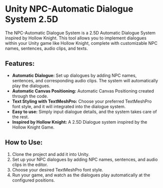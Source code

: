 # Unity NPC-Automatic Dialogue System 2.5D

The NPC-Automatic  Dialogue System is a 2.5D Automatic Dialogue System inspired by Hollow Knight. This tool allows you to  implement dialogues within your Unity game like Hollow Knight, complete with customizable NPC names, sentences, audio clips, and texts.

## Features:

- **Automatic Dialogue:** Set up dialogues by adding NPC names, sentences, and corresponding audio clips. The system will automatically play the dialogues.
- **Automatic Canvas Positioning:** Automatic Canvas Positioning created through the code.
- **Text Styling with TextMeshPro:** Choose your preferred TextMeshPro font style, and it will integrated into the dialogue system.
- **Easy to use:** Simply input dialogue details, and the system takes care of the rest.
- **Inspired by Hollow Knight:** A 2.5D Dialogue system inspired by the Hollow Knight Game.

## How to Use:

1. Clone the project and add it into Unity.
2. Set up your NPC dialogues by adding NPC names, sentences, and audio clips in the editor.
3. Choose your desired TextMeshPro font style.
4. Run your game, and watch as the dialogues play automatically at the configured positions.
